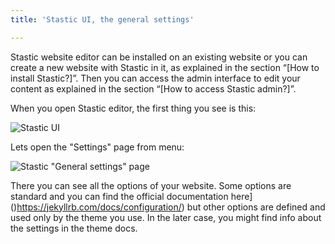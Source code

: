 ```yaml
---
title: 'Stastic UI, the general settings'

---
```

Stastic website editor can be installed on an existing website or you can create a new website with Stastic in it, as explained in the section “[How to install Stastic?]”. Then you can access the admin interface to edit your content as explained in the section “[How to access Stastic admin?]”.

When you open Stastic editor, the first thing you see is this:

![Stastic UI](https://www.stastic.net//assets/2019-08-03-775924.png)

Lets open the "Settings" page from menu:

![Stastic "General settings" page](https://www.stastic.net//assets/2019-08-04-315678.png)

There you can see all the options of your website. Some options are standard and you can find the official documentation here]()https://jekyllrb.com/docs/configuration/) but other options are defined and used only by the theme you use. In the later case, you might find info about the settings in the theme docs.
